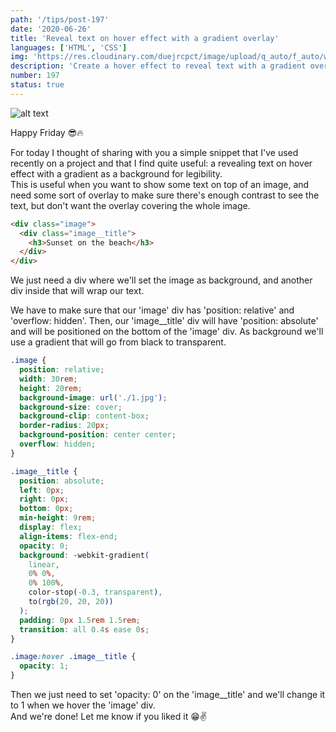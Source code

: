 ```yaml
---
path: '/tips/post-197'
date: '2020-06-26'
title: 'Reveal text on hover effect with a gradient overlay'
languages: ['HTML', 'CSS']
img: 'https://res.cloudinary.com/duejrcpct/image/upload/q_auto/f_auto/w_1000/v1593188662/tips/197-1_jyxesa.png'
description: 'Create a hover effect to reveal text with a gradient overlay'
number: 197
status: true
---
```


![alt text](https://res.cloudinary.com/duejrcpct/image/upload/q_auto/v1593188672/tips/197-2_k5gspa.gif 'Reveal text on')

Happy Friday 😎🔥

For today I thought of sharing with you a simple snippet that I've used recently on a project and that I find quite useful: a revealing text on hover effect with a gradient as a background for legibility.  
This is useful when you want to show some text on top of an image, and need some sort of overlay to make sure there's enough contrast to see the text, but don't want the overlay covering the whole image.

```html
<div class="image">
  <div class="image__title">
    <h3>Sunset on the beach</h3>
  </div>
</div>
```

We just need a div where we'll set the image as background, and another div inside that will wrap our text.

We have to make sure that our 'image' div has 'position: relative' and 'overflow: hidden'. Then, our 'image\_\_title' div will have 'position: absolute' and will be positioned on the bottom of the 'image' div. As background we'll use a gradient that will go from black to transparent.

```css
.image {
  position: relative;
  width: 30rem;
  height: 20rem;
  background-image: url('./1.jpg');
  background-size: cover;
  background-clip: content-box;
  border-radius: 20px;
  background-position: center center;
  overflow: hidden;
}

.image__title {
  position: absolute;
  left: 0px;
  right: 0px;
  bottom: 0px;
  min-height: 9rem;
  display: flex;
  align-items: flex-end;
  opacity: 0;
  background: -webkit-gradient(
    linear,
    0% 0%,
    0% 100%,
    color-stop(-0.3, transparent),
    to(rgb(20, 20, 20))
  );
  padding: 0px 1.5rem 1.5rem;
  transition: all 0.4s ease 0s;
}

.image:hover .image__title {
  opacity: 1;
}
```

Then we just need to set 'opacity: 0' on the 'image\_\_title' and we'll change it to 1 when we hover the 'image' div.  
And we're done! Let me know if you liked it 😁✌
